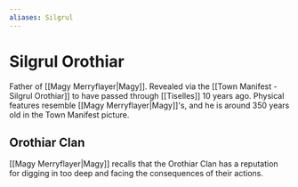 ```yaml
---
aliases: Silgrul
---
```


# Silgrul Orothiar

Father of [[Magy Merryflayer|Magy]].  Revealed via the [[Town Manifest - Silgrul Orothiar]] to have passed through [[Tiselles]] 10 years ago.  Physical features resemble [[Magy Merryflayer|Magy]]'s, and he is around 350 years old in the Town Manifest picture.

## Orothiar Clan

[[Magy Merryflayer|Magy]] recalls that the Orothiar Clan has a reputation for digging in too deep and facing the consequences of their actions.  